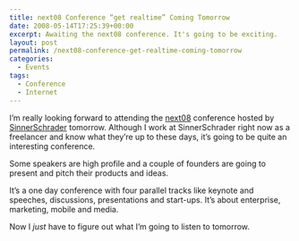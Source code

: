 ```yaml
---
title: next08 Conference “get realtime” Coming Tomorrow
date: 2008-05-14T17:25:39+00:00
excerpt: Awaiting the next08 conference. It's going to be exciting.
layout: post
permalink: /next08-conference-get-realtime-coming-tomorrow
categories:
  - Events
tags:
  - Conference
  - Internet
---
```

I’m really looking forward to attending the [next08](https://nextconf.eu/) conference hosted by [SinnerSchrader](https://sinnerschrader.com/) tomorrow. Although I work at SinnerSchrader right now as a freelancer and know what they’re up to these days, it’s going to be quite an interesting conference.

Some speakers are high profile and a couple of founders are going to present and pitch their products and ideas.

It’s a one day conference with four parallel tracks like keynote and speeches, discussions, presentations and start-ups. It’s about enterprise, marketing, mobile and media.

Now I _just_ have to figure out what I’m going to listen to tomorrow.